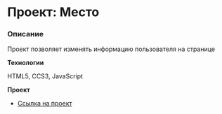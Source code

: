 # Проект: Место

### Описание

Проект позволяет изменять информацию пользователя на странице

**Технологии**

HTML5, CCS3, JavaScript

**Проект**

* [Ссылка на проект]()


